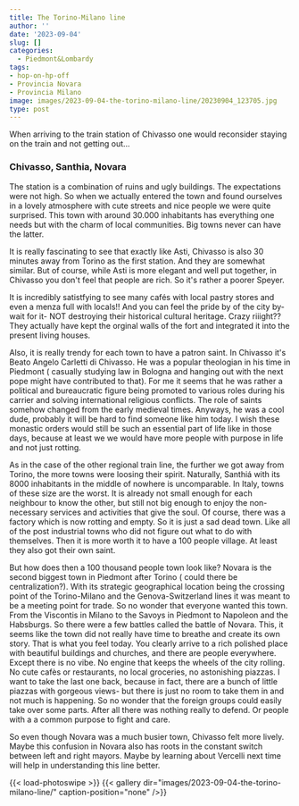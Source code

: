 ```yaml
---
title: The Torino-Milano line
author: ''
date: '2023-09-04'
slug: []
categories:
  - Piedmont&Lombardy
tags:
- hop-on-hp-off
- Provincia Novara
- Provincia Milano
image: images/2023-09-04-the-torino-milano-line/20230904_123705.jpg
type: post
---
```


When arriving to the train station of Chivasso one would reconsider staying on the train and not getting out...

### Chivasso, Santhia, Novara

The station is a combination of ruins and ugly buildings. The expectations were not high. So when we actually entered the town and found ourselves in a lovely atmosphere with cute streets and nice people we were quite surprised. This town with around 30.000 inhabitants has everything one needs but with the charm of local communities. Big towns never can have the latter.


It is really fascinating to see that exactly like Asti, Chivasso is also 30 minutes away from Torino as the first station. And they are somewhat similar. But of course, while Asti is more elegant and well put together, in Chivasso you don't feel that people are rich. So it's rather a poorer Speyer.


It is incredibly satistfying to see many cafés with local pastry stores and even a menza full with locals!! And you can feel the pride by of the city by- wait for it- NOT destroying their historical cultural heritage. Crazy riiight?? They actually have kept the orginal walls of the fort and integrated it into the present living houses.


Also, it is really trendy for each town to have a patron saint. In Chivasso it's Beato Angelo Carletti di Chivasso. He was a popular theologian in his time in Piedmont ( casually studying law  in Bologna and hanging out with the next pope might have contributed to that). For me it seems that he was rather a political and bureaucratic figure being promoted to various roles during his carrier and solving international religious conflicts. The role of saints somehow changed from the early medieval times. Anyways, he was a cool dude, probably it will be hard to find someone like him today. I wish these monastic orders would still be such an essential part of life like in those days, because at least we we would have more people with purpose in life and not just rotting.


As in the case of the other regional train line, the further we got away from Torino, the more towns were loosing their spirit. Naturally, Santhiá with its 8000 inhabitants in the middle of nowhere is uncomparable. In Italy, towns of these size are the worst. It is already not small enough for each neighbour to know the other, but still not big enough to enjoy the non-necessary services and activities that give the soul.  Of course, there was a factory which is now rotting and empty. So it is just a sad dead town. Like all of the post industrial towns who did not figure out what to do with themselves. Then it is more worth it to have a 100 people village. At least they also got their own saint.


But how does then a 100 thousand people town look like? Novara is the second biggest town in Piedmont after Torino ( could there be centralization?). With its strategic geographical location being the crossing point of the Torino-Milano and the Genova-Switzerland lines it was meant to be a meeting point for trade. So no wonder that everyone wanted this town. From the Viscontis in Milano to the Savoys in Piedmont to Napoleon and the Habsburgs. So there were a few battles called the battle of Novara. This, it seems like the town did not really have time to breathe and create its own story. That is what you feel today. You clearly arrive to a rich polished place with beautiful buildings and churches, and there are people everywhere. Except there is no vibe. No engine that keeps the wheels of the city rolling. No cute cafès or restaurants, no local groceries, no astonishing piazzas. I want to take the last one back, because in fact, there are a bunch of little piazzas with gorgeous views- but there is just no room to take them in and not much is happening. So no wonder that the foreign groups could easily take over some parts. After all there was nothing really to defend. Or people with a a common purpose to fight and care.


So even though Novara was a much busier town, Chivasso felt more lively. Maybe this confusion in Novara also has roots in the constant switch between left and right mayors. Maybe by learning about Vercelli next time will help in understanding this line better.

{{< load-photoswipe >}}
{{< gallery dir="images/2023-09-04-the-torino-milano-line/" caption-position="none" />}}



